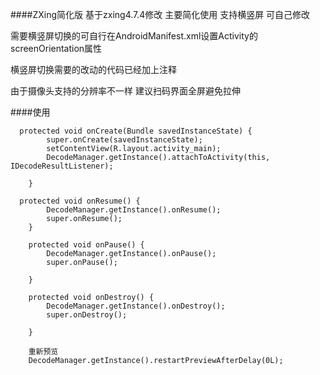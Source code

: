 ####ZXing简化版 基于zxing4.7.4修改 主要简化使用 支持横竖屏 可自己修改

需要横竖屏切换的可自行在AndroidManifest.xml设置Activity的screenOrientation属性

横竖屏切换需要的改动的代码已经加上注释

由于摄像头支持的分辨率不一样 建议扫码界面全屏避免拉伸

####使用

```
  protected void onCreate(Bundle savedInstanceState) {
		super.onCreate(savedInstanceState);
		setContentView(R.layout.activity_main);
		DecodeManager.getInstance().attachToActivity(this, IDecodeResultListener);
		
	}

  protected void onResume() {
		DecodeManager.getInstance().onResume();
		super.onResume();
	}
	
	protected void onPause() {
		DecodeManager.getInstance().onPause();
		super.onPause();

	}

	protected void onDestroy() {
		DecodeManager.getInstance().onDestroy();
		super.onDestroy();

	}
	
	重新预览
	DecodeManager.getInstance().restartPreviewAfterDelay(0L);
```

